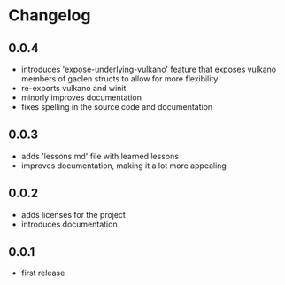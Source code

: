 # Changelog

## 0.0.4

- introduces 'expose-underlying-vulkano' feature that exposes vulkano members of gaclen structs to allow for more flexibility
- re-exports vulkano and winit
- minorly improves documentation
- fixes spelling in the source code and documentation

## 0.0.3

- adds 'lessons.md' file with learned lessons
- improves documentation, making it a lot more appealing

## 0.0.2

- adds licenses for the project
- introduces documentation

## 0.0.1

- first release
